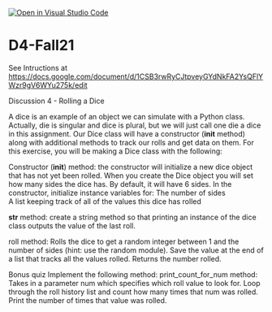 [![Open in Visual Studio Code](https://classroom.github.com/assets/open-in-vscode-f059dc9a6f8d3a56e377f745f24479a46679e63a5d9fe6f495e02850cd0d8118.svg)](https://classroom.github.com/online_ide?assignment_repo_id=5688330&assignment_repo_type=AssignmentRepo)
# D4-Fall21

See Intructions at https://docs.google.com/document/d/1CSB3rwRyCJtpveyGYdNkFA2YsQFlYWzr9gV6WYu275k/edit 

Discussion 4 - Rolling a Dice 

A dice is an example of an object we can simulate with a Python class.  Actually, die is singular and dice is plural, but we will just call one die a dice in this assignment. Our Dice class will have a constructor (__init__ method) along with additional methods to track our rolls and get data on them. For this exercise, you will be making a Dice class with the following:

Constructor (__init__) method: the constructor will initialize a new dice object that has not yet been rolled.  When you create the Dice object you will set how many sides the dice has.  By default, it will have 6 sides. In the constructor, initialize instance variables for:
     The number of sides  
     A list keeping track of all of the values this dice has rolled
     
__str__ method: create a string method so that printing an instance of the dice class outputs the value of the last roll. 



roll method: Rolls the dice to get a random integer between 1 and the number of sides (hint: use the random module). Save the value at the end of a list that tracks all the values rolled.  Returns the number rolled.



Bonus quiz
Implement the following method: 
print_count_for_num method: Takes in a parameter num which specifies which roll value to look for.  Loop through the roll history list and count how many times that num was rolled.  Print the number of times that value was rolled.




